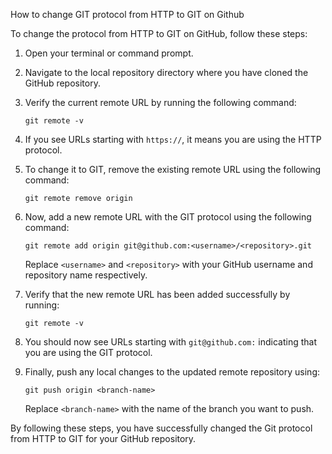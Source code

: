 How to change GIT protocol from HTTP to GIT on Github

To change the protocol from HTTP to GIT on GitHub, follow these steps:

1. Open your terminal or command prompt.

2. Navigate to the local repository directory where you have cloned the GitHub repository.

3. Verify the current remote URL by running the following command:
   ```
   git remote -v
   ```

4. If you see URLs starting with `https://`, it means you are using the HTTP protocol.

5. To change it to GIT, remove the existing remote URL using the following command:
   ```
   git remote remove origin
   ```

6. Now, add a new remote URL with the GIT protocol using the following command:
   ```
   git remote add origin git@github.com:<username>/<repository>.git
   ```
   Replace `<username>` and `<repository>` with your GitHub username and repository name respectively.

7. Verify that the new remote URL has been added successfully by running:
   ```
   git remote -v
   ```

8. You should now see URLs starting with `git@github.com:` indicating that you are using the GIT protocol.

9. Finally, push any local changes to the updated remote repository using:
   ```
   git push origin <branch-name>
   ```
   Replace `<branch-name>` with the name of the branch you want to push.

By following these steps, you have successfully changed the Git protocol from HTTP to GIT for your GitHub repository.